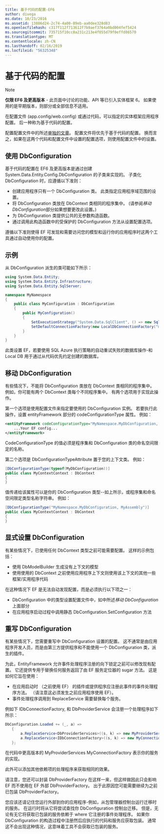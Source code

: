 ```yaml
---
title: 基于代码的配置-EF6
author: divega
ms.date: 10/23/2016
ms.assetid: 13886d24-2c74-4a00-89eb-aa0dee328d83
ms.openlocfilehash: c317f112f713612f7b9aef3764a0bd004fef5424
ms.sourcegitcommit: 735715f10cc8a231c213e4f055d79f0effd86570
ms.translationtype: MT
ms.contentlocale: zh-CN
ms.lasthandoff: 02/16/2019
ms.locfileid: "56325348"
---
```

# <a name="code-based-configuration"></a>基于代码的配置
> [!NOTE]
> **仅限 EF6 及更高版本** - 此页面中讨论的功能、API 等已引入实体框架 6。 如果使用的是早期版本，则部分或全部信息不适用。  

在配置文件 (app.config/web.config) 或通过代码，可以指定的实体框架应用程序配置。 后一种称为基于代码的配置。  

配置配置文件中的所述[单独的文章](config-file.md)。 配置文件将优先于基于代码的配置。 换而言之，如果在这两个代码和配置文件中设置的配置选项，则使用配置文件中的设置。  

## <a name="using-dbconfiguration"></a>使用 DbConfiguration  

基于代码的配置在 EF6 及更高版本是通过创建 System.Data.Entity.Config.DbConfiguration 的子类来实现的。 子类化 DbConfiguration 时，应遵循以下准则：  

- 创建应用程序只有一个 DbConfiguration 类。 此类指定应用程序域范围的设置。  
- 将 DbConfiguration 类放在 DbContext 类相同的程序集中。 (请参阅*移动 DbConfiguration*部分如果想要更改此设置。)  
- 为 DbConfiguration 类提供公共的无参数构造函数。  
- 通过调用此构造函数中的受保护的 DbConfiguration 方法从设置配置选项。  

遵循以下准则使得 EF 可发现和需要访问您的模型和运行你的应用程序时这两个工具通过自动使用你的配置。  

## <a name="example"></a>示例  

从 DbConfiguration 派生的类可能如下所示：  

``` csharp
using System.Data.Entity;
using System.Data.Entity.Infrastructure;
using System.Data.Entity.SqlServer;

namespace MyNamespace
{
    public class MyConfiguration : DbConfiguration
    {
        public MyConfiguration()
        {
            SetExecutionStrategy("System.Data.SqlClient", () => new SqlAzureExecutionStrategy());
            SetDefaultConnectionFactory(new LocalDbConnectionFactory("mssqllocaldb"));
        }
    }
}
```  

此类设置 EF，若要使用 SQL Azure 执行策略的自动重试失败的数据库操作-和 Local DB 用于通过从代码优先约定创建的数据库。  

## <a name="moving-dbconfiguration"></a>移动 DbConfiguration  

有些情况下，不能将 DbConfiguration 类放在 DbContext 类相同的程序集中。 例如，你可能有两个 DbContext 类每个不同程序集中。 有两个选项用于实现此操作。  

第一个选项是使用配置文件来指定要使用的 DbConfiguration 实例。 若要执行此操作，设置 entityFramework 部分的 codeConfigurationType 属性。 例如：  

``` xml
<entityFramework codeConfigurationType="MyNamespace.MyDbConfiguration, MyAssembly">
    ...Your EF config...
</entityFramework>
```  

CodeConfigurationType 的值必须是程序集和 DbConfiguration 类的命名空间限定的名称。  

第二个选项是 DbConfigurationTypeAttribute 置于您的上下文类。 例如：  

``` csharp  
[DbConfigurationType(typeof(MyDbConfiguration))]
public class MyContextContext : DbContext
{
}
```  

值传递给该属性可以是你的 DbConfiguration 类型--如上所示，或程序集和命名空间限定类型名称字符串。 例如：  

``` csharp
[DbConfigurationType("MyNamespace.MyDbConfiguration, MyAssembly")]
public class MyContextContext : DbContext
{
}
```  

## <a name="setting-dbconfiguration-explicitly"></a>显式设置 DbConfiguration  

有某些情况下，已使用任何 DbContext 类型之前可能需要配置。 这样的示例包括：  

- 使用 DbModelBuilder 生成没有上下文的模型  
- 使用使用的 DbContext 之前使用应用程序上下文则使用该上下文的其他一些框架/实用程序代码  

在这种情况下 EF 是无法自动发现配置，而是必须执行以下项之一：  

- DbConfiguration 中的类型设置配置文件中，如中所述*移动 DbConfiguration*上面部分
- 在应用程序启动过程中调用静态 DbConfiguration.SetConfiguration 方法  

## <a name="overriding-dbconfiguration"></a>重写 DbConfiguration  

有某些情况下，您需要重写中 DbConfiguration 设置的配置。 这不通常是由应用程序开发人员，而是由第三方提供程序和不能使用一个 DbConfiguration 类，派生的插件。  

为此，EntityFramework 允许事件处理程序注册的向下锁定之前可以修改现有配置。  它还提供专用于替换任何服务返回了由 EF 服务定位器的 sugar 方法。 这是如何它旨在使用：  

- 在应用启动时 （之前使用 EF） 的插件或提供程序应注册此事件的事件处理程序方法。 （请注意这必须发生之前应用程序使用 EF）。  
- 事件处理程序调用到 ReplaceService 需要替换每个服务。  

例如下 IDbConnectionFactory, 和 DbProviderService 会注册一个处理程序如下所示：  

``` csharp
DbConfiguration.Loaded += (_, a) =>
   {
       a.ReplaceService<DbProviderServices>((s, k) => new MyProviderServices(s));
       a.ReplaceService<IDbConnectionFactory>((s, k) => new MyConnectionFactory(s));
   };
```  

在代码中更高版本的 MyProviderServices MyConnectionFactory 表示你的服务的实现。  

此外可以添加其他依赖项的处理程序来获取相同的效果。  

请注意，您还可以封装 DbProviderFactory 在这样一来，但这样做因此只会影响 EF 而不使用在 EF 外部 DbProviderFactory。 出于此原因您可能需要继续为之前已包装 DbProviderFactory。  

您应该还请记住您运行外部到你的应用程序-例如，从包管理器控制台运行迁移时的服务。 在运行时将从它将尝试查找你 DbConfiguration 控制台迁移。 但是，无论有无它将获取已包装的服务依赖于 where 它注册的事件处理程序。 如果你 DbConfiguration 的构造过程中注册然后应执行的代码和服务应获取包装。 通常这不会出现这种情况，这意味着工具不会获取已包装的服务。  

